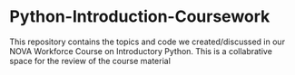 # Python-Introduction-Coursework

This repository contains the topics and code we created/discussed in our NOVA Workforce Course on Introductory Python. 
This is a collabrative space for the review of the course material 
